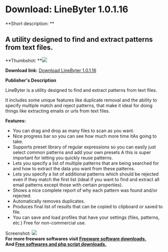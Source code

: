 # Download: LineByter 1.0.1.16

**Short description: **

## A utility designed to find and extract patterns from text files.

  
**Thumbshot: **![](http://www.freewarefiles.com/screenshot/linebyter_md.gif)   
  
**Download link:** [Download LineByter 1.0.1.16](http://freesoftwares.boysofts.com/LineByter_program_43738.html)  
  

**Publisher's Description**  
  

LineByter is a utility designed to find and extract patterns from text files.

It includes some unique features like duplicate removal and the ability to
specify multiple match and reject patterns, that make it ideal for doing
things like extracting emails or urls from text files.

**Features:**

  * You can drag and drop as many files to scan as you want. 
  * Nice progress bar so you can see how much more time itAs going to take. 
  * Supports preset library of regular expressions so you can easily just select common patterns and add your own presets A this is super important for letting you quickly reuse patterns. 
  * Lets you specify a list of multiple patterns that are being searched for and how to extract the data you want from these patterns. 
  * Lets you specify a list of additional patterns which should be rejected even if they match the first list (ideal if you want to find and extract all email patterns except those with certain properties). 
  * Shows a nice complete report of why each pattern was found and/or rejected. 
  * Automatically removes duplicates. 
  * Produces final list of results that can be copied to clipboard or saved to file. 
  * You can save and load profiles that have your settings (files, patterns, etc.) 
Free for non-commercial use.

  
  
Screenshot: ![](http://www.freewarefiles.com/screenshot/linebyter.gif)  
**For more freeware softwares visit [Freeware software downloads.](http://freesoftwares.boysofts.com/)**   
**And [Free softwares and php script downloads.](http://www.boysofts.com/)**

